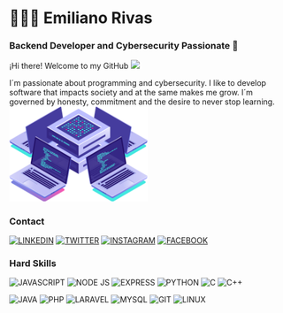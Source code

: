 # 👨🏽‍💻 Emiliano Rivas
### Backend Developer and Cybersecurity Passionate 👾

¡Hi there! Welcome to my GitHub <img src="https://github.com/TheDudeThatCode/TheDudeThatCode/blob/master/Assets/Hi.gif" width="23px">

<div widht="50%">
I´m passionate about programming and cybersecurity. I like to develop software that impacts society and at the same makes me grow. I´m   governed by honesty, commitment and the desire to never stop learning.
</div>

<img src="https://github.com/EmilianoRivasMX/EmilianoRivasMX/blob/main/computer.png" width="250px">

### Contact
[![LINKEDIN](https://img.shields.io/badge/LinkedIn-0077B5?style=for-the-badge&logo=linkedin&logoColor=white)](https://www.linkedin.com/in/emilianorivasmx/) [![TWITTER](https://img.shields.io/badge/Twitter-1DA1F2?style=for-the-badge&logo=twitter&logoColor=white)](https://twitter.com/EmilianoRivasMX) 
[![INSTAGRAM](https://img.shields.io/badge/Instagram-E4405F?style=for-the-badge&logo=instagram&logoColor=white)](https://instagram.com/EmilianoRivasMX) 
[![FACEBOOK](https://img.shields.io/badge/Facebook-1877F2?style=for-the-badge&logo=facebook&logoColor=white)](https://www.facebook.com/EmilianoRivasMX)


### Hard Skills
![JAVASCRIPT](https://img.shields.io/badge/JavaScript-F7DF1E?style=for-the-badge&logo=javascript&logoColor=black) 
![NODE JS](https://img.shields.io/badge/Node.js-43853D?style=for-the-badge&logo=node.js&logoColor=white)
![EXPRESS](https://img.shields.io/badge/Express.js-404D59?style=for-the-badge)
![PYTHON](https://img.shields.io/badge/Python-14354C?style=for-the-badge&logo=python&logoColor=white)
![C](https://img.shields.io/badge/C-00599C?style=for-the-badge&logo=c&logoColor=white)
![C++](https://img.shields.io/badge/C%2B%2B-00599C?style=for-the-badge&logo=c%2B%2B&logoColor=white)

![JAVA](https://img.shields.io/badge/Java-ED8B00?style=for-the-badge&logo=java&logoColor=white)
![PHP](https://img.shields.io/badge/PHP-777BB4?style=for-the-badge&logo=php&logoColor=white)
![LARAVEL](https://img.shields.io/badge/Laravel-FF2D20?style=for-the-badge&logo=laravel&logoColor=white)
![MYSQL](https://img.shields.io/badge/MySQL-00000F?style=for-the-badge&logo=mysql&logoColor=white)
![GIT](https://img.shields.io/badge/Git-E34F26?style=for-the-badge&logo=git&logoColor=white)
![LINUX](https://img.shields.io/badge/Linux-E34F26?style=for-the-badge&logo=linux&logoColor=black)
